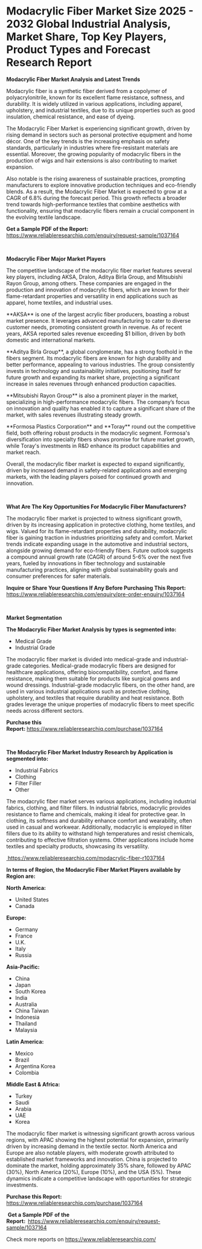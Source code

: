 <p><h1>Modacrylic Fiber Market Size 2025 - 2032 Global Industrial Analysis, Market Share, Top Key Players, Product Types and Forecast Research Report</h1></p><p><strong>Modacrylic Fiber Market Analysis and Latest Trends</strong></p>
<p><p>Modacrylic fiber is a synthetic fiber derived from a copolymer of polyacrylonitrile, known for its excellent flame resistance, softness, and durability. It is widely utilized in various applications, including apparel, upholstery, and industrial textiles, due to its unique properties such as good insulation, chemical resistance, and ease of dyeing. </p><p>The Modacrylic Fiber Market is experiencing significant growth, driven by rising demand in sectors such as personal protective equipment and home décor. One of the key trends is the increasing emphasis on safety standards, particularly in industries where fire-resistant materials are essential. Moreover, the growing popularity of modacrylic fibers in the production of wigs and hair extensions is also contributing to market expansion. </p><p>Also notable is the rising awareness of sustainable practices, prompting manufacturers to explore innovative production techniques and eco-friendly blends. As a result, the Modacrylic Fiber Market is expected to grow at a CAGR of 6.8% during the forecast period. This growth reflects a broader trend towards high-performance textiles that combine aesthetics with functionality, ensuring that modacrylic fibers remain a crucial component in the evolving textile landscape.</p></p>
<p><strong>Get a Sample PDF of the Report:&nbsp;</strong> <a href="https://www.reliableresearchiq.com/enquiry/request-sample/1037164?utm_campaign=1123&utm_medium=2&utm_source=Github&utm_content=ia&utm_term=31012025&utm_id=modacrylic-fiber">https://www.reliableresearchiq.com/enquiry/request-sample/1037164</a></p>
<p>&nbsp;</p>
<p><strong>Modacrylic Fiber Major Market Players</strong></p>
<p><p>The competitive landscape of the modacrylic fiber market features several key players, including AKSA, Dralon, Aditya Birla Group, and Mitsubishi Rayon Group, among others. These companies are engaged in the production and innovation of modacrylic fibers, which are known for their flame-retardant properties and versatility in end applications such as apparel, home textiles, and industrial uses.</p><p>**AKSA** is one of the largest acrylic fiber producers, boasting a robust market presence. It leverages advanced manufacturing to cater to diverse customer needs, promoting consistent growth in revenue. As of recent years, AKSA reported sales revenue exceeding $1 billion, driven by both domestic and international markets.</p><p>**Aditya Birla Group**, a global conglomerate, has a strong foothold in the fibers segment. Its modacrylic fibers are known for high durability and better performance, appealing to various industries. The group consistently invests in technology and sustainability initiatives, positioning itself for future growth and expanding its market share, projecting a significant increase in sales revenues through enhanced production capacities.</p><p>**Mitsubishi Rayon Group** is also a prominent player in the market, specializing in high-performance modacrylic fibers. The company’s focus on innovation and quality has enabled it to capture a significant share of the market, with sales revenues illustrating steady growth.</p><p>**Formosa Plastics Corporation** and **Toray** round out the competitive field, both offering robust products in the modacrylic segment. Formosa's diversification into specialty fibers shows promise for future market growth, while Toray's investments in R&D enhance its product capabilities and market reach.</p><p>Overall, the modacrylic fiber market is expected to expand significantly, driven by increased demand in safety-related applications and emerging markets, with the leading players poised for continued growth and innovation.</p></p>
<p>&nbsp;</p>
<p><strong>What Are The Key Opportunities For Modacrylic Fiber Manufacturers?</strong></p>
<p><p>The modacrylic fiber market is projected to witness significant growth, driven by its increasing application in protective clothing, home textiles, and wigs. Valued for its flame-retardant properties and durability, modacrylic fiber is gaining traction in industries prioritizing safety and comfort. Market trends indicate expanding usage in the automotive and industrial sectors, alongside growing demand for eco-friendly fibers. Future outlook suggests a compound annual growth rate (CAGR) of around 5-6% over the next five years, fueled by innovations in fiber technology and sustainable manufacturing practices, aligning with global sustainability goals and consumer preferences for safer materials.</p></p>
<p><strong>Inquire or Share Your Questions If Any Before Purchasing This Report:</strong> <a href="https://www.reliableresearchiq.com/enquiry/pre-order-enquiry/1037164?utm_campaign=1123&utm_medium=2&utm_source=Github&utm_content=ia&utm_term=31012025&utm_id=modacrylic-fiber">https://www.reliableresearchiq.com/enquiry/pre-order-enquiry/1037164</a></p>
<p>&nbsp;</p>
<p><strong>Market Segmentation</strong></p>
<p><strong>The Modacrylic Fiber Market Analysis by types is segmented into:</strong></p>
<p><ul><li>Medical Grade</li><li>Industrial Grade</li></ul></p>
<p><p>The modacrylic fiber market is divided into medical-grade and industrial-grade categories. Medical-grade modacrylic fibers are designed for healthcare applications, offering biocompatibility, comfort, and flame resistance, making them suitable for products like surgical gowns and wound dressings. Industrial-grade modacrylic fibers, on the other hand, are used in various industrial applications such as protective clothing, upholstery, and textiles that require durability and heat resistance. Both grades leverage the unique properties of modacrylic fibers to meet specific needs across different sectors.</p></p>
<p><strong>Purchase this Report:&nbsp;</strong><a href="https://www.reliableresearchiq.com/purchase/1037164?utm_campaign=1123&utm_medium=2&utm_source=Github&utm_content=ia&utm_term=31012025&utm_id=modacrylic-fiber">https://www.reliableresearchiq.com/purchase/1037164</a></p>
<p>&nbsp;</p>
<p><strong>The Modacrylic Fiber Market Industry Research by Application is segmented into:</strong></p>
<p><ul><li>Industrial Fabrics</li><li>Clothing</li><li>Filter Filler</li><li>Other</li></ul></p>
<p><p>The modacrylic fiber market serves various applications, including industrial fabrics, clothing, and filter fillers. In industrial fabrics, modacrylic provides resistance to flame and chemicals, making it ideal for protective gear. In clothing, its softness and durability enhance comfort and wearability, often used in casual and workwear. Additionally, modacrylic is employed in filter fillers due to its ability to withstand high temperatures and resist chemicals, contributing to effective filtration systems. Other applications include home textiles and specialty products, showcasing its versatility.</p></p>
<p><a href="https://www.reliableresearchiq.com/modacrylic-fiber-r1037164?utm_campaign=1123&utm_medium=2&utm_source=Github&utm_content=ia&utm_term=31012025&utm_id=modacrylic-fiber">&nbsp;https://www.reliableresearchiq.com/modacrylic-fiber-r1037164</a></p>
<p><strong>In terms of Region, the Modacrylic Fiber Market Players available by Region are:</strong></p>
<p>
    <p> <strong> North America: </strong>
        <ul>
            <li>United States</li>
            <li>Canada</li>
        </ul>
        </p> 
    <p> <strong> Europe: </strong>
        <ul>
            <li>Germany</li>
            <li>France</li>
            <li>U.K.</li>
            <li>Italy</li>
            <li>Russia</li>
        </ul>
        </p> 
    <p> <strong> Asia-Pacific: </strong>
        <ul>
            <li>China</li>
            <li>Japan</li>
            <li>South Korea</li>
            <li>India</li>
            <li>Australia</li>
            <li>China Taiwan</li>
            <li>Indonesia</li>
            <li>Thailand</li>
            <li>Malaysia</li>
        </ul>
        </p> 
    <p> <strong> Latin America: </strong>
        <ul>
            <li>Mexico</li>
            <li>Brazil</li>
            <li>Argentina Korea</li>
            <li>Colombia</li>
        </ul>
        </p> 
    <p> <strong> Middle East & Africa: </strong>
        <ul>
            <li>Turkey</li>
            <li>Saudi</li>
            <li>Arabia</li>
            <li>UAE</li>
            <li>Korea</li>
        </ul>
    </p>
    </p>
<p><p>The modacrylic fiber market is witnessing significant growth across various regions, with APAC showing the highest potential for expansion, primarily driven by increasing demand in the textile sector. North America and Europe are also notable players, with moderate growth attributed to established market frameworks and innovation. China is projected to dominate the market, holding approximately 35% share, followed by APAC (30%), North America (20%), Europe (10%), and the USA (5%). These dynamics indicate a competitive landscape with opportunities for strategic investments.</p></p>
<p><strong>Purchase this Report: </strong><a href="https://www.reliableresearchiq.com/purchase/1037164?utm_campaign=1123&utm_medium=2&utm_source=Github&utm_content=ia&utm_term=31012025&utm_id=modacrylic-fiber">https://www.reliableresearchiq.com/purchase/1037164</a></p>
<p>&nbsp;<strong>Get a Sample PDF of the Report:&nbsp;&nbsp;</strong><a href="https://www.reliableresearchiq.com/enquiry/request-sample/1037164?utm_campaign=1123&utm_medium=2&utm_source=Github&utm_content=ia&utm_term=31012025&utm_id=modacrylic-fiber">https://www.reliableresearchiq.com/enquiry/request-sample/1037164</a></p>
<p><strong></strong></p>
<p>Check more reports on <a href="https://www.reliableresearchiq.com/?utm_campaign=1123&utm_medium=2&utm_source=Github&utm_content=ia&utm_term=31012025&utm_id=modacrylic-fiber">https://www.reliableresearchiq.com/</a></p>